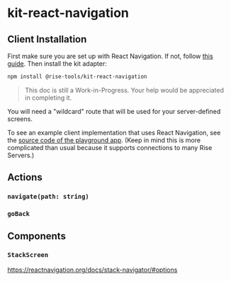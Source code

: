 # kit-react-navigation

## Client Installation

First make sure you are set up with React Navigation. If not, follow [this guide](https://reactnavigation.org/docs/getting-started). Then install the kit adapter:

```sh
npm install @rise-tools/kit-react-navigation 
```

> This doc is still a Work-in-Progress. Your help would be appreciated in completing it.

You will need a "wildcard" route that will be used for your server-defined screens.

To see an example client implementation that uses React Navigation, see the [source code of the playground app](https://github.com/rise-tools/rise-tools/tree/main/apps/mobile). (Keep in mind this is more complicated than usual because it supports connections to many Rise Servers.)

## Actions

### `navigate(path: string)`
### `goBack`

## Components

### `StackScreen`

https://reactnavigation.org/docs/stack-navigator/#options